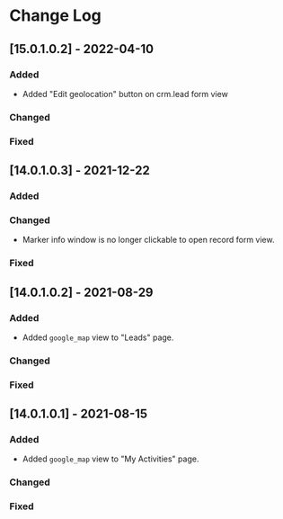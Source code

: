 # Change Log
## [15.0.1.0.2] - 2022-04-10
### Added
- Added "Edit geolocation" button on crm.lead form view
### Changed
### Fixed


## [14.0.1.0.3] - 2021-12-22
### Added

### Changed
- Marker info window is no longer clickable to open record form view.
### Fixed

## [14.0.1.0.2] - 2021-08-29
### Added
- Added `google_map` view to "Leads" page.
### Changed
### Fixed

## [14.0.1.0.1] - 2021-08-15
### Added
- Added `google_map` view to "My Activities" page.
### Changed
### Fixed
